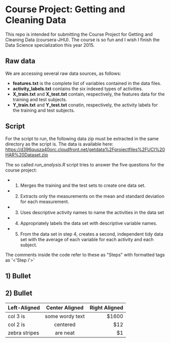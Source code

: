 # Course Project: Getting and Cleaning Data
This repo is intended for submitting the Course Project for Getting and Cleaning Data (coursera-JHU).
The course is so fun and I wish I finish the Data Science specialization this year 2015.

Raw data
--------
We are accessing several raw data sources, as follows:
- **features.txt** is the complete list of variables contained in the data files.
- **activity_labels.txt** contains the six indexed types of activities.
- **X_train.txt** and **X_test.txt** contain, respectively, the features data for the training and test subjects.
- **Y_train.txt** and **Y_test.txt** conatin, respectively, the activity labels for the training and test subjects.

Script
------
For the script to run, the following data zip must be extracted in the same directory as the script is.
The data is available here:
https://d396qusza40orc.cloudfront.net/getdata%2Fprojectfiles%2FUCI%20HAR%20Dataset.zip 

The so called *run_analysis.R* script tries to answer the five questions for the course project:
- 1) Merges the training and the test sets to create one data set.
- 2) Extracts only the measurements on the mean and standard deviation for each measurement. 
- 3) Uses descriptive activity names to name the activities in the data set
- 4) Appropriately labels the data set with descriptive variable names. 
- 5) From the data set in step 4, creates a second, independent tidy data set with the average of each variable for each activity and each subject.

The comments inside the code refer to these as "Steps" with formatted tags as '<'Step i'>'


## 1) Bullet
## 2) Bullet

| Left-Aligned  | Center Aligned  | Right Aligned |
| :------------ |:---------------:| -----:|
| col 3 is      | some wordy text | $1600 |
| col 2 is      | centered        |   $12 |
| zebra stripes | are neat        |    $1 |
